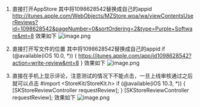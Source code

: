 1. 直接打开AppStore 其中将1098628542替换成自己的appid
http://itunes.apple.com/WebObjects/MZStore.woa/wa/viewContentsUserReviews?id=1098628542&pageNumber=0&sortOrdering=2&type=Purple+Software&mt=8
效果如下 
![image.png](https://upload-images.jianshu.io/upload_images/15063932-5653c7937cbad118.png?imageMogr2/auto-orient/strip%7CimageView2/2/w/1240)

2. 直接打开写文件的位置 其中将1098628542替换成自己的appid
if (@available(iOS 10.0, *)) {
https://itunes.apple.com/app/id1098628542?action=write-review&mt=8
 }
效果如下
![image.png](https://upload-images.jianshu.io/upload_images/15063932-02d9ca646e5be345.png?imageMogr2/auto-orient/strip%7CimageView2/2/w/1240)

3. 直接在手机上显示评论，注意测试的情况下不能点击，一旦上线审核通过之后就可以点击
#import <StoreKit/StoreKit.h>
if (@available(iOS 10.3, *)) {
                [SKStoreReviewController requestReview];
 }
[SKStoreReviewController requestReview];
效果如下
![image.png](https://upload-images.jianshu.io/upload_images/15063932-b5ef2a0b0baf1369.png?imageMogr2/auto-orient/strip%7CimageView2/2/w/1240)


